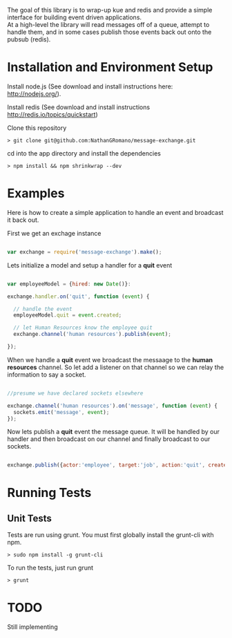 The goal of this library is to wrap-up kue and redis and provide a simple interface for building event driven applications.  
At a high-level the library will read messages off of a queue, attempt to handle them, and in some cases publish those events back out onto the pubsub (redis).

# Installation and Environment Setup

Install node.js (See download and install instructions here: http://nodejs.org/).

Install redis (See download and install instructions http://redis.io/topics/quickstart)

Clone this repository

    > git clone git@github.com:NathanGRomano/message-exchange.git

cd into the app directory and install the dependencies

    > npm install && npm shrinkwrap --dev

# Examples

Here is how to create a simple application to handle an event and broadcast it back out.

First we get an exchage instance

```javascript

var exchange = require('message-exchange').make();

```

Lets initialize a model and setup a handler for a **quit** event

```javascript

var employeeModel = {hired: new Date()}:

exchange.handler.on('quit', function (event) {

  // handle the event
  employeeModel.quit = event.created;

  // let Human Resources know the employee quit 
  exchange.channel('human resources').publish(event);

});

```

When we handle a **quit** event we broadcast the messaage to the **human resources** channel.  So let add a listener on that channel so we can relay the information to say a socket.

```javascript

//presume we have declared sockets elsewhere

exchange.channel('human resources').on('message', function (event) {
  sockets.emit('message', event);
});

```

Now lets publish a **quit** event the message queue.  It will be handled by our handler and then broadcast on our channel and finally broadcast to our sockets.

```javascript

exchange.publish({actor:'employee', target:'job', action:'quit', created:new Date(), content:'work performed'});

```

# Running Tests

## Unit Tests

Tests are run using grunt.  You must first globally install the grunt-cli with npm.

    > sudo npm install -g grunt-cli

To run the tests, just run grunt

    > grunt

# TODO

Still implementing

